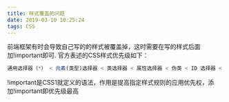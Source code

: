 ```yaml
---
title: 样式覆盖的问题
date: 2019-03-10 10:25:24
tags: CSS
---
```


前端框架有时会导致自己写的的样式被覆盖掉，这时需要在写的样式后面加!important即可.
官方表述的CSS样式优先级如下：
```js
通用选择器（*） < 元素(类型)选择器 < 类选择器 < 属性选择器 < 伪类 < ID 选择器 < 内联样式
```
!important是CSS1就定义的语法，作用是提高指定样式规则的应用优先权，添加!important即优先级最高